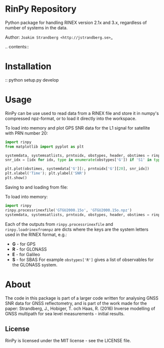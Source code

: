 RinPy Repository
================

Python package for handling RINEX version 2.1x and 3.x, regardless of number of systems in the data.

Author:
`Joakim Strandberg <http://jstrandberg.se>`_

.. contents::

Installation
=============
::
  python setup.py develop

Usage
=====
RinPy can be use used to read data from a RINEX file and store it in numpy's compressed npz-format, or to load it directly into the workspace.

To load into memory and plot GPS SNR data for the L1 signal for satellite with PRN number 20:
```python
import rinpy
from matplotlib import pyplot as plt

systemdata, systemsatlists, prntoidx, obstypes, header, obstimes = rinpy.processrinexfile('GTGU2000.15o')
snr_idx = [idx for idx, type in enumerate(obstypes['G']) if 'S1' in type][0]

plt.plot(obstimes, systemdata['G'][:, prntoidx['G'][20], snr_idx])
plt.xlabel('Time'); plt.ylabel('SNR')
plt.show()
```

Saving to and loading from file:

To load into memory:
```python
import rinpy
rinpy.processrinexfile('GTGU2000.15o', 'GTGU2000.15o.npz')
systemdata, systemsatlists, prntoidx, obstypes, header, obstimes = rinpy.loadrinexfromnpz('GTGU2000.15o.npz')
```

Each of the outputs from `rinpy.processrinexfile` and `rinpy.loadrinexfromnpz` are dicts where the keys are the system letters used in the RINEX format, e.g.:
* **G** - for GPS
* **R** - for GLONASS
* **E** - for Galileo
* **S** - for SBAS
For example `obstypes['R']` gives a list of observables for the GLONASS system.

About
=====
The code in this package is part of a larger code written for analysing GNSS SNR data for GNSS reflectometry, and is part of the work made for the paper:
Strandberg, J., Hobiger, T. och Haas, R. (2016) Inverse modelling of GNSS multipath for sea level measurements - initial results.

License
-------
RinPy is licensed under the MIT license - see the LICENSE file.

